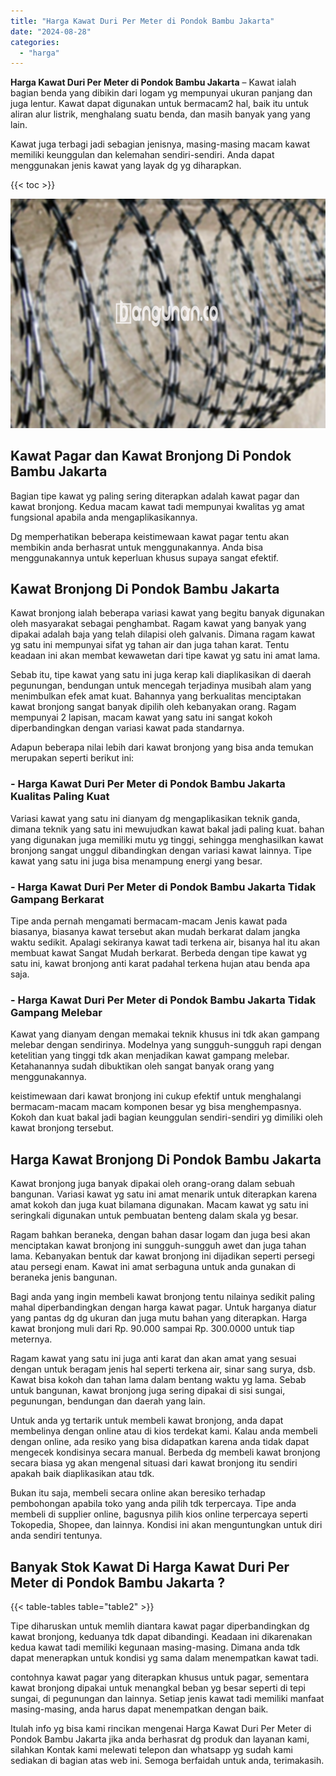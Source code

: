 ```yaml
---
title: "Harga Kawat Duri Per Meter di Pondok Bambu Jakarta"
date: "2024-08-28"
categories: 
  - "harga"
---
```


**Harga Kawat Duri Per Meter di Pondok Bambu Jakarta** – Kawat ialah bagian benda yang dibikin dari logam yg mempunyai ukuran panjang dan juga lentur. Kawat dapat digunakan untuk bermacam2 hal, baik itu untuk aliran alur listrik, menghalang suatu benda, dan masih banyak yang yang lain.

Kawat juga terbagi jadi sebagian jenisnya, masing-masing macam kawat memiliki keunggulan dan kelemahan sendiri-sendiri. Anda dapat menggunakan jenis kawat yang layak dg yg diharapkan.

{{< toc >}}

![Harga Kawat Duri Per Meter di Pondok Bambu Jakarta](/images/jual-kawat-murah32.png)

## Kawat Pagar dan Kawat Bronjong Di Pondok Bambu Jakarta

Bagian tipe kawat yg paling sering diterapkan adalah kawat pagar dan kawat bronjong. Kedua macam kawat tadi mempunyai kwalitas yg amat fungsional apabila anda mengaplikasikannya.

Dg memperhatikan beberapa keistimewaan kawat pagar tentu akan membikin anda berhasrat untuk menggunakannya. Anda bisa menggunakannya untuk keperluan khusus supaya sangat efektif.

## Kawat Bronjong Di Pondok Bambu Jakarta

Kawat bronjong ialah beberapa variasi kawat yang begitu banyak digunakan oleh masyarakat sebagai penghambat. Ragam kawat yang banyak yang dipakai adalah baja yang telah dilapisi oleh galvanis. Dimana ragam kawat yg satu ini mempunyai sifat yg tahan air dan juga tahan karat. Tentu keadaan ini akan membat kewawetan dari tipe kawat yg satu ini amat lama.

Sebab itu, tipe kawat yang satu ini juga kerap kali diaplikasikan di daerah pegunungan, bendungan untuk mencegah terjadinya musibah alam yang menimbulkan efek amat kuat. Bahannya yang berkualitas menciptakan kawat bronjong sangat banyak dipilih oleh kebanyakan orang. Ragam mempunyai 2 lapisan, macam kawat yang satu ini sangat kokoh diperbandingkan dengan variasi kawat pada standarnya.

Adapun beberapa nilai lebih dari kawat bronjong yang bisa anda temukan merupakan seperti berikut ini:

### \- Harga Kawat Duri Per Meter di Pondok Bambu Jakarta Kualitas Paling Kuat

Variasi kawat yang satu ini dianyam dg mengaplikasikan teknik ganda, dimana teknik yang satu ini mewujudkan kawat bakal jadi paling kuat. bahan yang digunakan juga memiliki mutu yg tinggi, sehingga menghasilkan kawat bronjong sangat unggul dibandingkan dengan variasi kawat lainnya. Tipe kawat yang satu ini juga bisa menampung energi yang besar.

### \- Harga Kawat Duri Per Meter di Pondok Bambu Jakarta Tidak Gampang Berkarat

Tipe anda pernah mengamati bermacam-macam Jenis kawat pada biasanya, biasanya kawat tersebut akan mudah berkarat dalam jangka waktu sedikit. Apalagi sekiranya kawat tadi terkena air, bisanya hal itu akan membuat kawat Sangat Mudah berkarat. Berbeda dengan tipe kawat yg satu ini, kawat bronjong anti karat padahal terkena hujan atau benda apa saja.

### \- Harga Kawat Duri Per Meter di Pondok Bambu Jakarta Tidak Gampang Melebar

Kawat yang dianyam dengan memakai teknik khusus ini tdk akan gampang melebar dengan sendirinya. Modelnya yang sungguh-sungguh rapi dengan ketelitian yang tinggi tdk akan menjadikan kawat gampang melebar. Ketahanannya sudah dibuktikan oleh sangat banyak orang yang menggunakannya.

keistimewaan dari kawat bronjong ini cukup efektif untuk menghalangi bermacam-macam macam komponen besar yg bisa menghempasnya. Kokoh dan kuat bakal jadi bagian keunggulan sendiri-sendiri yg dimiliki oleh kawat bronjong tersebut.

## Harga Kawat Bronjong Di Pondok Bambu Jakarta

Kawat bronjong juga banyak dipakai oleh orang-orang dalam sebuah bangunan. Variasi kawat yg satu ini amat menarik untuk diterapkan karena amat kokoh dan juga kuat bilamana digunakan. Macam kawat yg satu ini seringkali digunakan untuk pembuatan benteng dalam skala yg besar.

Ragam bahkan beraneka, dengan bahan dasar logam dan juga besi akan menciptakan kawat bronjong ini sungguh-sungguh awet dan juga tahan lama. Kebanyakan bentuk dar kawat bronjong ini dijadikan seperti persegi atau persegi enam. Kawat ini amat serbaguna untuk anda gunakan di beraneka jenis bangunan.

Bagi anda yang ingin membeli kawat bronjong tentu nilainya sedikit paling mahal diperbandingkan dengan harga kawat pagar. Untuk harganya diatur yang pantas dg dg ukuran dan juga mutu bahan yang diterapkan. Harga kawat bronjong muli dari Rp. 90.000 sampai Rp. 300.0000 untuk tiap meternya.

Ragam kawat yang satu ini juga anti karat dan akan amat yang sesuai dengan untuk beragam jenis hal seperti terkena air, sinar sang surya, dsb. Kawat bisa kokoh dan tahan lama dalam bentang waktu yg lama. Sebab untuk bangunan, kawat bronjong juga sering dipakai di sisi sungai, pegunungan, bendungan dan daerah yang lain.

Untuk anda yg tertarik untuk membeli kawat bronjong, anda dapat membelinya dengan online atau di kios terdekat kami. Kalau anda membeli dengan online, ada resiko yang bisa didapatkan karena anda tidak dapat mengecek kondisinya secara manual. Berbeda dg membeli kawat bronjong secara biasa yg akan mengenal situasi dari kawat bronjong itu sendiri apakah baik diaplikasikan atau tdk.

Bukan itu saja, membeli secara online akan beresiko terhadap pembohongan apabila toko yang anda pilih tdk terpercaya. Tipe anda membeli di supplier online, bagusnya pilih kios online terpercaya seperti Tokopedia, Shopee, dan lainnya. Kondisi ini akan menguntungkan untuk diri anda sendiri tentunya.

## Banyak Stok Kawat Di Harga Kawat Duri Per Meter di Pondok Bambu Jakarta ?

{{< table-tables table="table2" >}}

Tipe diharuskan untuk memlih diantara kawat pagar diperbandingkan dg kawat bronjong, keduanya tdk dapat dibandingi. Keadaan ini dikarenakan kedua kawat tadi memiliki kegunaan masing-masing. Dimana anda tdk dapat menerapkan untuk kondisi yg sama dalam menempatkan kawat tadi.

contohnya kawat pagar yang diterapkan khusus untuk pagar, sementara kawat bronjong dipakai untuk menangkal beban yg besar seperti di tepi sungai, di pegunungan dan lainnya. Setiap jenis kawat tadi memiliki manfaat masing-masing, anda harus dapat menempatkan dengan baik.

Itulah info yg bisa kami rincikan mengenai Harga Kawat Duri Per Meter di Pondok Bambu Jakarta jika anda berhasrat dg produk dan layanan kami, silahkan Kontak kami melewati telepon dan whatsapp yg sudah kami sediakan di bagian atas web ini. Semoga berfaidah untuk anda, terimakasih.
